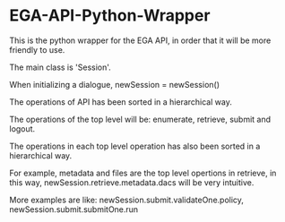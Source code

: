 # EGA-API-Python-Wrapper
This is the python wrapper for the EGA API, in order that it will be more friendly to use.

The main class is 'Session'.

When initializing a dialogue, newSession = newSession()

The operations of API has been sorted in a hierarchical way.

The operations of the top level will be: enumerate, retrieve, submit and logout.

The operations in each top level operation has also been sorted in a hierarchical way.

For example, metadata and files are the top level opertions in retrieve, in this way, newSession.retrieve.metadata.dacs will be very intuitive.

More examples are like: newSession.submit.validateOne.policy, newSession.submit.submitOne.run